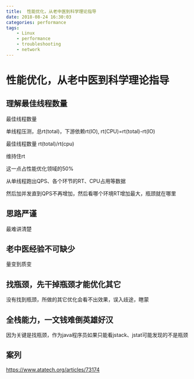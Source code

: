 ```yaml
---
title:  性能优化，从老中医到科学理论指导
date: 2018-08-24 16:30:03
categories: performance
tags:
    - Linux
    - performance
    - troubleshooting
    - network
---
```


# 性能优化，从老中医到科学理论指导

## 理解最佳线程数量

最佳线程数量

单线程压测，总rt(total)，下游依赖rt(IO), rt(CPU)=rt(total)-rt(IO)

最佳线程数量 rt(total)/rt(cpu)

维持住rt

这一点占性能优化领域的50%

从单线程跑出QPS、各个环节的RT、CPU占用等数据

然后加并发直到QPS不再增加，然后看哪个环境RT增加最大，瓶颈就在哪里

## 思路严谨

最难讲清楚

## 老中医经验不可缺少

量变到质变

## 找瓶颈，先干掉瓶颈才能优化其它

没有找到瓶颈，所做的其它优化会看不出效果，误入歧途，瞎蒙

## 全栈能力，一文钱难倒英雄好汉

因为关键是找瓶颈，作为java程序员如果只能看jstack、jstat可能发现的不是瓶颈

## 案列

https://www.atatech.org/articles/73174

